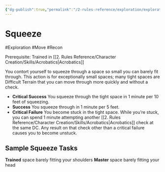 ```yaml
---
{"dg-publish":true,"permalink":"/2-rules-reference/exploration/exploration-activities/squeeze/"}
---
```


# Squeeze
#Exploration #Move #Recon 

Prerequisite: Trained in [[2. Rules Reference/Character Creation/Skills/Acrobatics\|Acrobatics]] 

You contort yourself to squeeze through a space so small you can barely fit through. This action is for exceptionally small spaces; many tight spaces are Difficult Terrain that you can move through more quickly and without a check.

- **Critical Success** You squeeze through the tight space in 1 minute per 10 feet of squeezing.
- **Success** You squeeze through in 1 minute per 5 feet.
- **Critical Failure** You become stuck in the tight space. While you’re stuck, you can spend 1 minute attempting another [[2. Rules Reference/Character Creation/Skills/Acrobatics\|Acrobatics]] check at the same DC. Any result on that check other than a critical failure causes you to become unstuck.

## Sample Squeeze Tasks

**Trained** space barely fitting your shoulders
**Master** space barely fitting your head